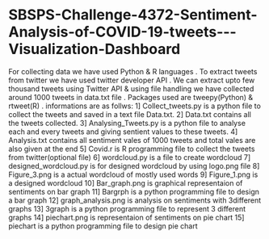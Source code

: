 # SBSPS-Challenge-4372-Sentiment-Analysis-of-COVID-19-tweets---Visualization-Dashboard

For collecting data we have used Python & R languages . To extract tweets from twitter we have used twitter developer API .
We can extract upto few thousand tweets using Twitter API & using file handling we have collected around 1000 tweets in data.txt file .
Packages used are tweepy(Python) & rtweet(R) .
informations are as follws:
1] Collect_tweets.py is a python file to collect the tweets and saved in a text file Data.txt.
2] Data.txt contains all the tweets collected.
3] Analysing_Tweets.py is a python file to analyse each and every tweets and giving sentient values to these tweets.
4] Analysis.txt contains all sentiment vales of 1000 tweets and total vales are also given at the end
5] Covid.r is R programming file to collect the tweets from twitter(optional file)
6] wordcloud.py is a file to create wordcloud 
7] designed_wordcloud.py is for designed wordcloud by using logo.png file
8] Figure_3.png is a actual wordcloud of mostly used words
9] Figure_1.png is a designed wordcloud
10] Bar_graph.png is graphical representaion of sentiments on bar graph
11] Bargrph is a python programming file to design a bar graph
12] graph_analysis.png is analysis on sentiments with 3different graphs
13] 3graph is a python programming file to represent 3 different graphs
14] piechart.png is representaion of sentiments on pie chart
15] piechart is a python programming file to design pie chart
